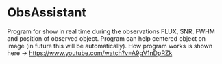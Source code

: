 # ObsAssistant
Program for show in real time during the observations FLUX, SNR, FWHM and position of observed object. 
Program can help centered object on image (in future this will be automatically).
How program works is shown here -> https://www.youtube.com/watch?v=A9gV1nDpRZk
